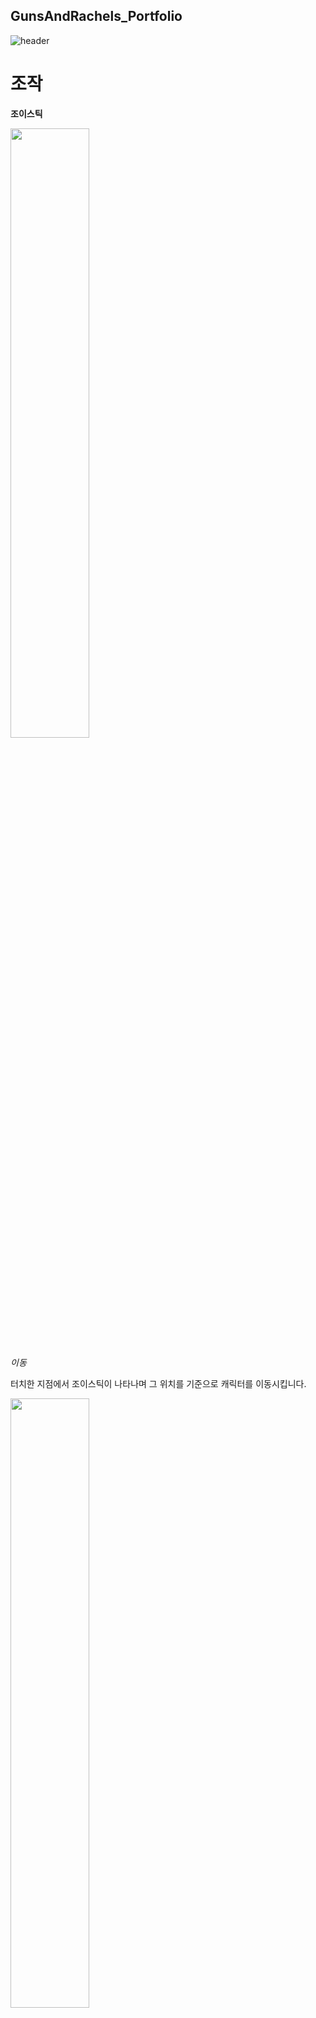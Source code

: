 ## GunsAndRachels_Portfolio

![header](https://capsule-render.vercel.app/api?type=rounded&color=auto&height=300&section=header&text=Hong's%20Portfolio&fontSize=90)

# 조작

**조이스틱**

<img src = "https://github.com/HSH12345/GunsAndRachels_Portfolio/assets/124248037/2aa0be08-fa9a-4e14-9ab4-4f59fef79f1f" width="50%" height="50%">

*이동*

터치한 지점에서 조이스틱이 나타나며 그 위치를 기준으로 캐릭터를 이동시킵니다.



<img src = "https://github.com/HSH12345/GunsAndRachels_Portfolio/assets/124248037/2dfe97f6-ae6b-4b7e-980a-91619f164a10" width="50%" height="50%">

*공격*

조이스틱의 중앙을 기반으로 터치된 위치를 계산하여 캐릭터와 총을 회전시키고 조이스틱이 터치되는 동안 해당 방향으로 탄환을 발사합니다.


<img src = "https://github.com/HSH12345/GunsAndRachels_Portfolio/assets/124248037/244ee2ba-b795-4f7e-9317-deab23fa2857" width="50%" height="50%">

*스킬*

각각 스킬 버튼은 타입을 가지며 해당 타입에 맞도록 작동합니다. 스킬 상단 빗금표시에서 터치를 해제하면 스킬을 취소합니다.



# 전투

<img src = "https://github.com/HSH12345/GunsAndRachels_Portfolio/assets/124248037/0912fd66-ae4d-4c93-bf74-187c03a5e22b" width="50%" height="50%">

*총기 변경*

게임 내의 아이템을 획득하여 기본 총기를 변경할 수 있습니다. 이 때 총기에 따라 공격속도, 공격력 공식이 다르게 적용됩니다.


# 스킬


<img src = "https://github.com/HSH12345/GunsAndRachels_Portfolio/assets/124248037/212f7f45-aa89-4f77-b6bf-fe49e0b49670" width="50%" height="50%">

*돌격소총 스킬 1*

플레이어를 중심으로 직선형 Skill Indicator를 활성화하여 해당 방향으로 진행하는 탄환형 스킬입니다.


<img src = "https://github.com/HSH12345/GunsAndRachels_Portfolio/assets/124248037/af5e9839-33c4-4a07-9daa-0951cf2ea649" width="50%" height="50%">

*돌격소총 스킬 2*

버튼을 터치하여 즉시 사용되며 일정 시간동안 공격력을 증가시키는 버프형 스킬입니다.


<img src = "https://github.com/HSH12345/GunsAndRachels_Portfolio/assets/124248037/90ffbd81-7b3b-4c0e-ba65-a5a56929d855" width="50%" height="50%">

*돌격소총 스킬 3*

플레이어를 중심으로 근거리 Skill Indicator를 활성화하여 캐릭터가 바라보는 방향으로 스킬이 생성되어 적을 타격합니다. 총 3회 타격하며 중복 타격 하지 않기 위해 HashSet을 사용합니다.


<img src = "https://github.com/HSH12345/GunsAndRachels_Portfolio/assets/124248037/deaa660b-d0e5-453b-a874-25b70d131ab3" width="50%" height="50%">

*저격소총 스킬 1*

플레이어를 중심으로 직선형 Skill Indicator를 활성화하여 해당 방향으로 진행하는 탄환형 스킬입니다.


<img src = "https://github.com/HSH12345/GunsAndRachels_Portfolio/assets/124248037/3c3e8106-690d-4489-8b84-b98d3244267e" width="50%" height="50%">

*저격소총 스킬 2*

플레이어를 중심으로 직선형 Skill Indicator를 활성화하여 해당 방향으로 스킬이 생성되며 Physics2D를 사용하여 특정 범위에 들어온 적을 타격합니다.


<img src = "https://github.com/HSH12345/GunsAndRachels_Portfolio/assets/124248037/cf7c102a-28d4-473b-a037-7cab42fcac22" width="50%" height="50%">

*저격소총 스킬 3*

플레이어를 중심으로 원형 Skill Indicator를 활성화하여 지정된 위치에 스킬을 생성하여 해당 범위의 적에게 피해를 입힙니다.


<img src = "https://github.com/HSH12345/GunsAndRachels_Portfolio/assets/124248037/81c3ef41-4ca6-459e-829f-539f58cbd073" width="50%" height="50%">

*샷건 스킬 1*

플레이어를 중심으로 직선형 Skill Indicator를 활성화하여 해당 방향으로 진행하는 탄환형 스킬입니다.


<img src = "https://github.com/HSH12345/GunsAndRachels_Portfolio/assets/124248037/c52aa465-b35f-4452-a726-097355c064ab" width="50%" height="50%">

*샷건 스킬 2*

버튼을 터치하여 즉시 사용되며 일정 시간동안 공격속도를 증가시키는 버프형 스킬입니다.


<img src = "https://github.com/HSH12345/GunsAndRachels_Portfolio/assets/124248037/ef1c6b73-ab90-46df-87a9-421bdfddf70f" width="50%" height="50%">

*샷건 스킬 3*

버튼을 터치하여 플레이어를 중심으로 적에게 피해를 주는 스킬을 생성합니다. 몬스터의 bool타입 변수값을 활용하여 특정 시간동안 중복 데미지를 입지 안도록합니다.


<img src = "https://github.com/HSH12345/GunsAndRachels_Portfolio/assets/124248037/29ddfaa1-a66a-41e7-9759-6291197fe204" width="50%" height="50%">

*기관단총 스킬 1*

플레이어를 중심으로 직선형 Skill Indicator를 활성화하여 해당 방향으로 진행하는 탄환형 스킬입니다.


<img src = "https://github.com/HSH12345/GunsAndRachels_Portfolio/assets/124248037/1f544bf3-f15a-463f-9b2a-b8282923c219" width="50%" height="50%">

*기관단총 스킬 2*

버튼을 터치하여 즉시 사용되며 일정 시간동안 치명타확률을 증가시키는 버프형 스킬입니다.


<img src = "https://github.com/HSH12345/GunsAndRachels_Portfolio/assets/124248037/944e13f5-8ad3-4682-8cfd-969ae843f1d6" width="50%" height="50%">

*기관단총 스킬 3*

플레이어를 중심으로 원형 Skill Indicator를 활성화하여 지정된 위치에 스킬을 생성하여 해당 범위의 적에게 피해를 입힙니다.




# 총기 특수효과 (고대유물)


<img src = "https://github.com/HSH12345/GunsAndRachels_Portfolio/assets/124248037/da17b4ab-7e5b-473b-ab78-e48e68e9325f" width="50%" height="50%">

*레이저 사이트*

기본 공격의 탄환 방향으로 LineRenderer를 사용하여 레이저 효과를 만듭니다.


<img src = "https://github.com/HSH12345/GunsAndRachels_Portfolio/assets/124248037/e17fb25a-50b0-4c56-90e7-cea2b24bd328" width="50%" height="50%">

*대시 공격*

플레이어가 대시하는 동안 적과 충돌하면 적에게 피해를 입힙니다.


<img src = "https://github.com/HSH12345/GunsAndRachels_Portfolio/assets/124248037/70c9a5fc-4723-4903-9b6b-0051881cb6f5" width="50%" height="50%">

*방어 탄환*

플레이어의 기본 공격 탄환이 적 탄환과 충돌하여 파괴합니다.


<img src = "https://github.com/HSH12345/GunsAndRachels_Portfolio/assets/124248037/3372d74c-ca56-4efe-8175-94f35cc8acc0" width="50%" height="50%">

*독 탄환*

플레이어의 기본 공격 탄환이 적에게 적중할 시 중독효과를 만들어 지속적인 피해를 입힙니다.


<img src = "https://github.com/HSH12345/GunsAndRachels_Portfolio/assets/124248037/94d64894-da96-49b4-b19b-4d6bb871358d" width="50%" height="50%">

*유탄발사기*

플레이어가 기본 공격을 하는 동안 유탄을 추가로 발사하여 적에게 피해를 입힙니다.

[구글 플레이 바로가기](https://play.google.com/store/apps/details?id=com.teamvizeon.gunsandrachels&hl=ko&gl=KR)
